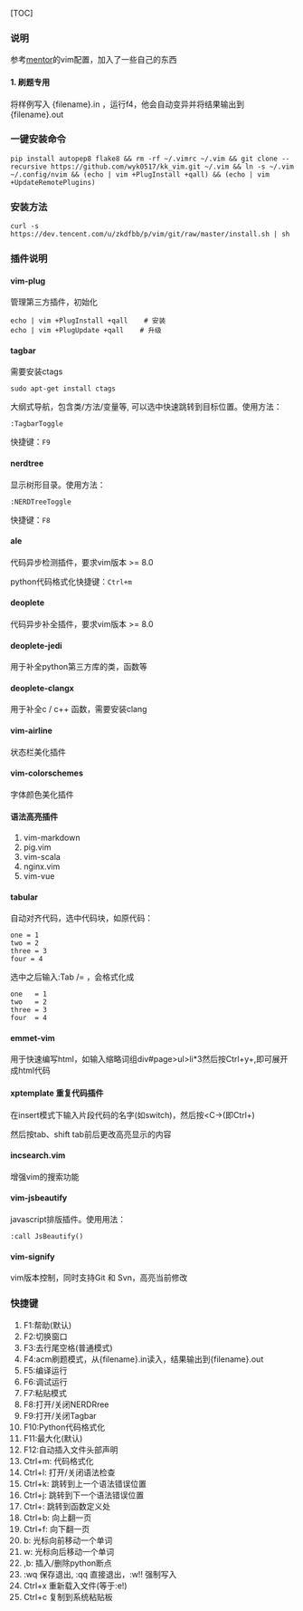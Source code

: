 [TOC]
### 说明
参考[mentor](https://git.coding.net/zkdfbb/vim.git)的vim配置，加入了一些自己的东西
#### 1. 刷题专用
将样例写入 {filename}.in ，运行f4，他会自动变异并将结果输出到 {filename}.out
### 一键安装命令
```
pip install autopep8 flake8 && rm -rf ~/.vimrc ~/.vim && git clone --recursive https://github.com/wyk0517/kk_vim.git ~/.vim && ln -s ~/.vim ~/.config/nvim && (echo | vim +PlugInstall +qall) && (echo | vim +UpdateRemotePlugins)
```
### 安装方法

```
curl -s https://dev.tencent.com/u/zkdfbb/p/vim/git/raw/master/install.sh | sh
```

### 插件说明

#### vim-plug

管理第三方插件，初始化

```
echo | vim +PlugInstall +qall    # 安装
echo | vim +PlugUpdate +qall    # 升级
```

#### tagbar

需要安装ctags

```
sudo apt-get install ctags
```

大纲式导航，包含类/方法/变量等, 可以选中快速跳转到目标位置。使用方法：

```
:TagbarToggle
```

快捷键：`F9`

#### nerdtree

显示树形目录。使用方法：

```
:NERDTreeToggle
```

快捷键：`F8`


#### ale

代码异步检测插件，要求vim版本 >= 8.0

python代码格式化快捷键：`Ctrl+m`

#### deoplete

代码异步补全插件，要求vim版本 >= 8.0

#### deoplete-jedi

用于补全python第三方库的类，函数等

#### deoplete-clangx

用于补全c / c++ 函数，需要安装clang

#### vim-airline

状态栏美化插件

#### vim-colorschemes

字体颜色美化插件

#### 语法高亮插件

1. vim-markdown
2. pig.vim
3. vim-scala
4. nginx.vim
5. vim-vue

#### tabular

自动对齐代码，选中代码块，如原代码：

```
one = 1
two = 2
three = 3
four = 4
```

选中之后输入:Tab /= ，会格式化成

```
one   = 1
two   = 2
three = 3
four  = 4
```

#### emmet-vim

用于快速编写html，如输入缩略词组div#page>ul>li*3然后按Ctrl+y+,即可展开成html代码

#### xptemplate 重复代码插件

在insert模式下输入片段代码的名字(如switch)，然后按<C-\>(即Ctrl+\)

然后按tab、shift tab前后更改高亮显示的内容

#### incsearch.vim

增强vim的搜索功能

#### vim-jsbeautify

javascript排版插件。使用用法：

```
:call JsBeautify()
```

#### vim-signify

vim版本控制，同时支持Git 和 Svn，高亮当前修改

### 快捷键

1. F1:帮助(默认)
2. F2:切换窗口
3. F3:去行尾空格(普通模式)
3. F4:acm刷题模式，从{filename}.in读入，结果输出到{filename}.out
4. F5:编译运行
6. F6:调试运行
7. F7:粘贴模式
8. F8:打开/关闭NERDRree
9. F9:打开/关闭Tagbar
10. F10:Python代码格式化
11. F11:最大化(默认)
12. F12:自动插入文件头部声明
13. Ctrl+m: 代码格式化
14. Ctrl+l: 打开/关闭语法检查
15. Ctrl+k: 跳转到上一个语法错误位置
14. Ctrl+j: 跳转到下一个语法错误位置
16. Ctrl+\: 跳转到函数定义处
17. Ctrl+b: 向上翻一页
18. Ctrl+f: 向下翻一页
19. b: 光标向前移动一个单词
20. w: 光标向后移动一个单词
21. ,b: 插入/删除python断点
22. :wq 保存退出, :qq 直接退出，:w!! 强制写入
23. Ctrl+x 重新载入文件(等于:e!)
24. Ctrl+c 复制到系统粘贴板
